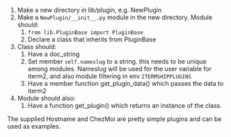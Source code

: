 1. Make a new directory in lib/plugin, e.g. NewPlugin
1. Make a `NewPlugin/__init__.py` module in the new directory.  Module should:
    1. `from lib.PluginBase import PluginBase`
    1. Declare a class that inherits from PluginBase
1. Class should:
    1. Have a doc_string
    1. Set member `self.nameslug` to a string.  this needs to be unique among modules.  Nameslug will be used for the user variable for iterm2, and also module filtering in env `ITERMSHIPPLUGINS`
    1. Have a member function get_plugin_data() which passes the data to iterm2
1. Module should also:
	1. Have a function get_plugin() which returns an instance of the class.

The supplied Hostname and ChezMoi are pretty simple plugins and can be used as examples.  